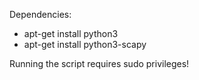 Dependencies:
  - apt-get install python3
  - apt-get install python3-scapy

Running the script requires sudo privileges!

